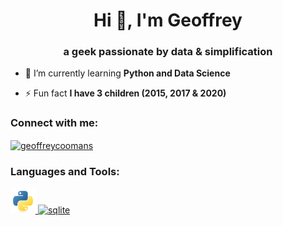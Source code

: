 <h1 align="center">Hi 👋, I'm Geoffrey</h1>
<h3 align="center">a geek passionate by data & simplification</h3>

- 🌱 I’m currently learning **Python and Data Science**

- ⚡ Fun fact **I have 3 children (2015, 2017 & 2020)**

<h3 align="left">Connect with me:</h3>
<p align="left">
<a href="https://linkedin.com/in/geoffreycoomans" target="blank"><img align="center" src="https://raw.githubusercontent.com/rahuldkjain/github-profile-readme-generator/master/src/images/icons/Social/linked-in-alt.svg" alt="geoffreycoomans" height="30" width="40" /></a>
</p>

<h3 align="left">Languages and Tools:</h3>
<p align="left"> <a href="https://www.python.org" target="_blank" rel="noreferrer"> <img src="https://raw.githubusercontent.com/devicons/devicon/master/icons/python/python-original.svg" alt="python" width="40" height="40"/> </a> <a href="https://www.sqlite.org/" target="_blank" rel="noreferrer"> <img src="https://www.vectorlogo.zone/logos/sqlite/sqlite-icon.svg" alt="sqlite" width="40" height="40"/> </a> </p>

